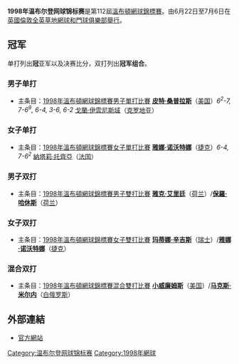 **1998年温布尔登网球锦标赛**是第112屆[溫布頓網球錦標賽](https://zh.wikipedia.org/wiki/溫布頓網球錦標賽 "wikilink")。由6月22日至7月6日在[英國](https://zh.wikipedia.org/wiki/英國 "wikilink")[倫敦](https://zh.wikipedia.org/wiki/倫敦 "wikilink")[全英草地網球和門球俱樂部舉行](https://zh.wikipedia.org/wiki/全英草地網球和門球俱樂部 "wikilink")。

## 冠军

单打列出**冠**亚军以及决赛比分，双打列出**冠军组合**。

### 男子单打

  -
    主条目：[1998年溫布頓網球錦標賽男子單打比賽](../Page/1998年溫布頓網球錦標賽男子單打比賽.md "wikilink")
    **[皮特·桑普拉斯](https://zh.wikipedia.org/wiki/皮特·桑普拉斯 "wikilink")**（[美国](../Page/美国.md "wikilink")）*6<sup>2</sup>-7, 7-6<sup>9</sup>, 6-4, 3-6, 6-2* [戈蘭·伊雲尼斯域](../Page/戈蘭·伊雲尼斯域.md "wikilink")（[克罗地亚](../Page/克罗地亚.md "wikilink")）

### 女子单打

  -
    主条目：[1998年溫布頓網球錦標賽女子單打比賽](../Page/1998年溫布頓網球錦標賽女子單打比賽.md "wikilink")
    **[雅娜·诺沃特娜](../Page/雅娜·诺沃特娜.md "wikilink")**（[捷克](../Page/捷克.md "wikilink")）*6-4, 7-6<sup>2</sup>* [納塔莉·托齊亞](../Page/納塔莉·托齊亞.md "wikilink")（[法国](https://zh.wikipedia.org/wiki/法国 "wikilink")）

### 男子双打

  -
    主条目：[1998年溫布頓網球錦標賽男子雙打比賽](https://zh.wikipedia.org/wiki/1998年溫布頓網球錦標賽男子雙打比賽 "wikilink")
    **[雅克·艾里廷](https://zh.wikipedia.org/wiki/雅克·艾里廷 "wikilink")**（[荷兰](../Page/荷兰.md "wikilink")）/**[保羅·哈休斯](../Page/保羅·哈休斯.md "wikilink")**（[荷兰](../Page/荷兰.md "wikilink")）

### 女子双打

  -
    主条目：[1998年溫布頓網球錦標賽女子雙打比賽](https://zh.wikipedia.org/wiki/1998年溫布頓網球錦標賽女子雙打比賽 "wikilink")
    **[玛蒂娜·辛吉斯](https://zh.wikipedia.org/wiki/玛蒂娜·辛吉斯 "wikilink")**（[瑞士](https://zh.wikipedia.org/wiki/瑞士 "wikilink")）/**[雅娜·诺沃特娜](../Page/雅娜·诺沃特娜.md "wikilink")**（[捷克](../Page/捷克.md "wikilink")）

### 混合双打

  -
    主条目：[1998年溫布頓網球錦標賽混合雙打比賽](https://zh.wikipedia.org/wiki/1998年溫布頓網球錦標賽混合雙打比賽 "wikilink")
    **[小威廉姆斯](https://zh.wikipedia.org/wiki/小威廉姆斯 "wikilink")**（[美国](../Page/美国.md "wikilink")）/**[马克斯·米尔内](../Page/马克斯·米尔内.md "wikilink")**（[白俄罗斯](../Page/白俄罗斯.md "wikilink")）

## 外部連結

  - [官方網站](http://www.wimbledon.org/)

[Category:温布尔登网球锦标赛](https://zh.wikipedia.org/wiki/Category:温布尔登网球锦标赛 "wikilink") [Category:1998年網球](https://zh.wikipedia.org/wiki/Category:1998年網球 "wikilink")